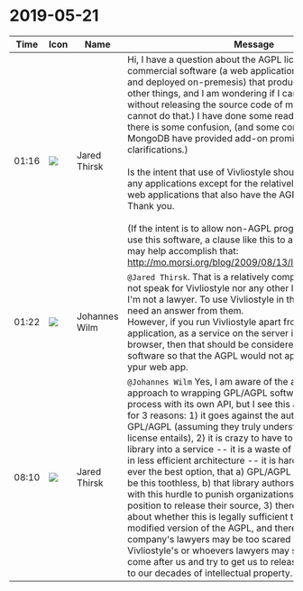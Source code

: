 # 2019-05-21

|Time|Icon|Name|Message|
|---|---|---|---|
|01:16|![](https://secure.gravatar.com/avatar/4e50eeb34cba348b1c05d743ebb81b3a.jpg?s=72&d=https%3A%2F%2Fa.slack-edge.com%2Fdf10d%2Fimg%2Favatars%2Fava_0012-72.png)|Jared Thirsk|Hi, I have a question about the AGPL license.  I work on a commercial software (a web application that is both SaaS and deployed on-premesis) that produces reports among other things, and I am wondering if I can use Vivliostyle without releasing the source code of my own software (I cannot do that.)  I have done some reading about AGPL and there is some confusion, (and some companies like MongoDB have provided add-on promises or clarifications.)<br><br>Is the intent that use of Vivliostyle should not be usable by any applications except for the relatively small number of web applications that also have the AGPL or GPL license?  Thank you.<br><br>(If the intent is to allow non-AGPL programs to be able to use this software, a clause like this to augment the AGPL may help accomplish that: <http://mo.morsi.org/blog/2009/08/13/lesser_affero_gplv3/)>|
|01:22|![](https://secure.gravatar.com/avatar/4bfb46cf7e0d60e07f9d685589e68267.jpg?s=72&d=https%3A%2F%2Fa.slack-edge.com%2Fdf10d%2Fimg%2Favatars%2Fava_0021-72.png)|Johannes Wilm|`@Jared Thirsk`. That is a relatively complex question. I do not speak for Vivliostyle nor any other license holder. And I'm not a lawyer. To use Vivliostyle in the browser, you'll need an answer from them.<br>However, if you run Vivliostyle apart from the rest of ypur application, as a service on the server inside a headline browser, then that should be considered as a separate software so that the AGPL would not apply to the rest of ypur web app.|
|08:10|![](https://secure.gravatar.com/avatar/4e50eeb34cba348b1c05d743ebb81b3a.jpg?s=72&d=https%3A%2F%2Fa.slack-edge.com%2Fdf10d%2Fimg%2Favatars%2Fava_0012-72.png)|Jared Thirsk|`@Johannes Wilm` Yes, I am aware of the arms-length approach to wrapping GPL/AGPL software in its own process with its own API, but I see this as not a good option for 3 reasons: 1) it goes against the author's intent of the GPL/AGPL (assuming they truly understand what this license entails), 2) it is crazy to have to turn a software library into a service -- it is a waste of my time, and results in less efficient architecture -- it is hard to believe this is ever the best option, that a) GPL/AGPL can be reduced to be this toothless, b) that library authors would be happy with this hurdle to punish organizations that were not in a position to release their source, 3) there is some debate about whether this is legally sufficient to constitute a non-modified version of the AGPL, and therefore a) my company's lawyers may be too scared to let me do it, or b) Vivliostyle's or whoevers lawyers may someday decide to come after us and try to get us to release the source code to our decades of intellectual property.|
